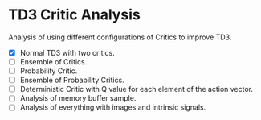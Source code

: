 # TD3 Critic Analysis

Analysis of using different configurations of Critics to improve TD3.


- [x] Normal TD3 with two critics.
- [ ] Ensemble of Critics.
- [ ] Probability Critic.
- [ ] Ensemble of Probability Critics.
- [ ] Deterministic Critic with Q value for each element of the action vector.
- [ ] Analysis of memory buffer sample.
- [ ] Analysis of everything with images and intrinsic signals.
